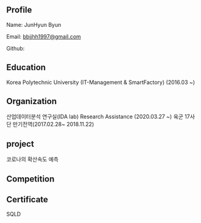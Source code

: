 ## Profile
Name: JunHyun Byun

Email: bbjjhh1997@gmail.com

Github:

## Education
Korea Polytechnic University (IT-Management & SmartFactory) (2016.03 ~)

## Organization
산업데이터분석 연구실(IDA lab) Research Assistance (2020.03.27 ~)
육군 17사단 만기전역(2017.02.28~ 2018.11.22)

## project
코로나의 확산속도 예측 

## Competition

## Certificate

SQLD
